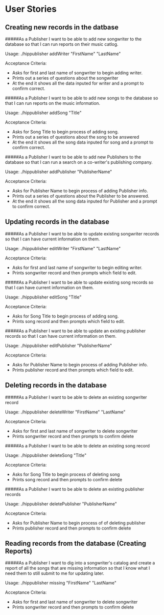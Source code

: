 User Stories
=============

## Creating new records in the datbase

#####As a Publisher I want to be able to add new songwriter to the database so that I can run reports on their music catlog.

Usage: ./hippublisher addWriter "FirstName" "LastName"

Acceptance Criteria:
* Asks for first and last name of songwriter to begin adding writer.
* Prints out a series of questions about the songwriter
* At the end it shows all the data inputed for writer and a prompt to confirm correct.


#####As a Publisher I want to be able to add new songs to the database so that I can run reports on the music information.

Usage: ./hippublisher addSong "Title"

Acceptance Criteria:
* Asks for Song Title to begin process of adding song.
* Prints out a series of questions about the song to be answered
* At the end it shows all the song data inputed for song and a prompt to confirm correct.


#####As a Publisher I want to be able to add new Publishers to the database so that I can run a search on a co-writer's publishing company.

Usage: ./hippublisher addPublisher "PublisherName"

Acceptance Criteria:
* Asks for Publisher Name to begin process of adding Publisher info.
* Prints out a series of questions about the Publisher to be answered.
* At the end it shows all the song data inputed for Publisher and a prompt to confirm correct.



## Updating records in the database

#####As a Publisher I want to be able to update existing songwriter records so that I can have current information on them.

Usage: ./hippublisher editWriter "FirstName" "LastName"

Acceptance Criteria:
* Asks for first and last name of songwriter to begin editing writer.
* Prints songwriter record and then prompts which field to edit.


#####As a Publisher I want to be able to update existing song records so that I can have current information on them.

Usage: ./hippublisher editSong "Title"

Acceptance Criteria:
* Asks for Song Title to begin process of adding song.
* Prints song record and then prompts which field to edit.


#####As a Publisher I want to be able to update an existing publisher records so that I can have current information on them.

Usage: ./hippublisher editPublisher "PublisherName"

Acceptance Criteria:
* Asks for Publisher Name to begin process of adding Publisher info.
* Prints publisher record and then prompts which field to edit.



## Deleting records in the database

#####As a Publisher I want to be able to delete an existing songwriter record

Usage: ./hippublisher deleteWriter "FirstName" "LastName"

Acceptance Criteria:
* Asks for first and last name of songwriter to delete songwriter
* Prints songwriter record and then prompts to confirm delete


#####As a Publisher I want to be able to delete an existing song record

Usage: ./hippublisher deleteSong "Title"

Acceptance Criteria:
* Asks for Song Title to begin process of deleting song
* Prints song record and then prompts to confirm delete


#####As a Publisher I want to be able to delete an existing publisher records

Usage: ./hippublisher deletePublisher "PublisherName"

Acceptance Criteria:
* Asks for Publisher Name to begin process of of deleting publisher
* Prints publisher record and then prompts to confirm delete



## Reading records from the database (Creating Reports)

#####As a Publisher I want to dig into a songwriter's catalog and create a report of all the songs that are missing information so that I know what I need them to still submit to me for updating later.

Usage: ./hippublisher missing "FirstName" "LastName"

Acceptance Criteria:
* Asks for first and last name of songwriter to delete songwriter
* Prints songwriter record and then prompts to confirm delete

